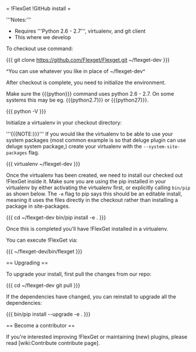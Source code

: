 = !FlexGet !GitHub install =

'''Notes:''' 

 * Requires '''Python 2.6 - 2.7''', virtualenv, and git client
 * This where we develop

To checkout use command:

{{{
git clone https://github.com/Flexget/Flexget.git ~/flexget-dev
}}}

^You can use whatever you like in place of ~/flexget-dev^

After checkout is complete, you need to initialize the environment.

Make sure the {{{python}}} command uses python 2.6 - 2.7. On some systems this may be eg. {{{python2.7}}} or {{{python27}}}.

{{{
python -V
}}}

Initialize a virtualenv in your checkout directory:

'''{{{NOTE:}}}''' If you would like the virtualenv to be able to use your system packages (most common example is so that deluge plugin can use deluge system package,) create your virtualenv with the `--system-site-packages` flag.

{{{
virtualenv ~/flexget-dev
}}}

Once the virtualenv has been created, we need to install our checked out !FlexGet inside it. Make sure you are using the pip installed in your virtualenv by either activating the virtualenv first, or explicitly calling `bin/pip` as shown below. The `-e` flag to pip says this should be an editable install, meaning it uses the files directly in the checkout rather than installing a package in site-packages.

{{{
cd ~/flexget-dev
bin/pip install -e .
}}}

Once this is completed you'll have !FlexGet installed in a virtualenv.

You can execute !FlexGet via:

{{{
~/flexget-dev/bin/flexget
}}}

== Upgrading ==

To upgrade your install, first pull the changes from our repo:

{{{
cd ~/flexget-dev
git pull
}}}

If the dependencies have changed, you can reinstall to upgrade all the dependencies:

{{{
bin/pip install --upgrade -e .
}}}

== Become a contributor ==

If you're interested improving !FlexGet or maintaining (new) plugins, please read [wiki:Contribute contribute page].
